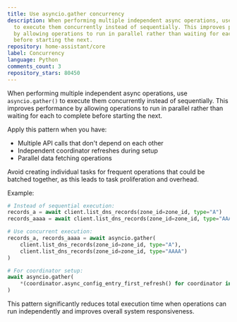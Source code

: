 ```yaml
---
title: Use asyncio.gather concurrency
description: When performing multiple independent async operations, use `asyncio.gather()`
  to execute them concurrently instead of sequentially. This improves performance
  by allowing operations to run in parallel rather than waiting for each to complete
  before starting the next.
repository: home-assistant/core
label: Concurrency
language: Python
comments_count: 3
repository_stars: 80450
---
```


When performing multiple independent async operations, use `asyncio.gather()` to execute them concurrently instead of sequentially. This improves performance by allowing operations to run in parallel rather than waiting for each to complete before starting the next.

Apply this pattern when you have:
- Multiple API calls that don't depend on each other
- Independent coordinator refreshes during setup
- Parallel data fetching operations

Avoid creating individual tasks for frequent operations that could be batched together, as this leads to task proliferation and overhead.

Example:
```python
# Instead of sequential execution:
records_a = await client.list_dns_records(zone_id=zone_id, type="A")
records_aaaa = await client.list_dns_records(zone_id=zone_id, type="AAAA")

# Use concurrent execution:
records_a, records_aaaa = await asyncio.gather(
    client.list_dns_records(zone_id=zone_id, type="A"),
    client.list_dns_records(zone_id=zone_id, type="AAAA")
)

# For coordinator setup:
await asyncio.gather(
    *(coordinator.async_config_entry_first_refresh() for coordinator in coordinators)
)
```

This pattern significantly reduces total execution time when operations can run independently and improves overall system responsiveness.
